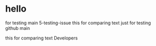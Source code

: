 # hello
for testing
main
5-testing-issue
this for comparing text
just for testing github
main

this for comparing text
Developers
